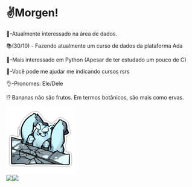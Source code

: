 <!--
**sanshee2/sanshee2** is a ✨ _special_ ✨ repository because its `README.md` (this file) appears on your GitHub profile.

Here are some ideas to get you started:

- 🔭 I’m currently working on ...
- 🌱 I’m currently learning ...
- 👯 I’m looking to collaborate on ...
- 🤔 I’m looking for help with ...
- 💬 Ask me about ...
- 📫 How to reach me: ...
- 😄 Pronouns: ...
- ⚡ Fun fact: ...
-->
<div class="flex-container">
  <div class="flex-item">
    <h1>✌️Morgen!</h1>
    <p>🎲-Atualmente interessado na área de dados.</p>
    <p>📚(30/10) - Fazendo atualmente um curso de dados da plataforma Ada</p>
    <p>🐍-Mais interessado em Python (Apesar de ter estudado um pouco de C)</p>
    <p>🔎-Você pode me ajudar me indicando cursos rsrs</p>
    <p>👌-Pronomes: Ele/Dele</p>
    <p> <a href="https://www.educamaisbrasil.com.br/enem/biologia/banana" style="text-decoration: none" alt="Não acredita?">⁉️ Bananas não são frutos. Em termos botânicos, são mais como ervas. </a> </p>
  </div
    [⁉️ Bananas não são frutos. Em termos botânicos, são mais como ervas. ](https://www.educamaisbrasil.com.br/enem/biologia/banana)
  <div class="flex-item">
    <img src="./volibear.gif" alt="Volibear" height="180em" width="180em">
  </div>
</div>

<div style="display: inline_block">
  <a href="https://www.linkedin.com/in/gabriel-lima-9b4431270/">
  <img height="180em" img align="left"src="https://github-readme-stats.vercel.app/api?username=sanshee2&show_icons=true&theme=tokyonight&hide=issues"/>
  <img height="180em" align="left"src="https://github-readme-stats.vercel.app/api/top-langs/?username=anuraghazra&layout=compact&theme=tokyonight"/>  
</div>

